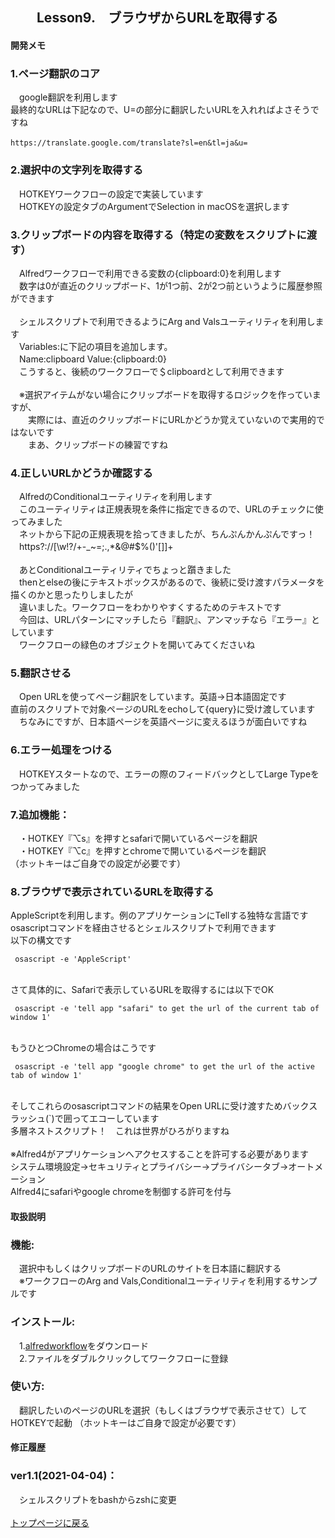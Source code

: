 ## 　　Lesson9.　ブラウザからURLを取得する 
#### 開発メモ
### 1.ページ翻訳のコア
　google翻訳を利用します
<br>  最終的なURLは下記なので、U=の部分に翻訳したいURLを入れればよさそうですね
```
https://translate.google.com/translate?sl=en&tl=ja&u=　
```
### 2.選択中の文字列を取得する
　HOTKEYワークフローの設定で実装しています
<br>　HOTKEYの設定タブのArgumentでSelection in macOSを選択します
### 3.クリップボードの内容を取得する（特定の変数をスクリプトに渡す）
　Alfredワークフローで利用できる変数の{clipboard:0}を利用します
<br>　数字は0が直近のクリップボード、1が1つ前、2が2つ前というように履歴参照ができます
<br>
<br>　シェルスクリプトで利用できるようにArg and Valsユーティリティを利用します
<br>　Variables:に下記の項目を追加します。
<br>　Name:clipboard Value:{clipboard:0}　
<br>　こうすると、後続のワークフローで＄clipboardとして利用できます
<br>
<br>　※選択アイテムがない場合にクリップボードを取得するロジックを作っていますが、
<br>　　実際には、直近のクリップボードにURLかどうか覚えていないので実用的ではないです
<br>　　まあ、クリップボードの練習ですね
### 4.正しいURLかどうか確認する
　AlfredのConditionalユーティリティを利用します
<br>　このユーティリティは正規表現を条件に指定できるので、URLのチェックに使ってみました
<br>　ネットから下記の正規表現を拾ってきましたが、ちんぷんかんぷんですっ！
<br>　https?://[\w!\?/\+\-_~=;\.,\*&@#\$%\(\)'\[\]]+ 
<br>
<br>　あとConditionalユーティリティでちょっと躓きました
<br>　thenとelseの後にテキストボックスがあるので、後続に受け渡すパラメータを描くのかと思ったりしましたが
<br>　違いました。ワークフローをわかりやすくするためのテキストです
<br>　今回は、URLパターンにマッチしたら『翻訳』、アンマッチなら『エラー』としています
<br>　ワークフローの緑色のオブジェクトを開いてみてくださいね
### 5.翻訳させる
　Open URLを使ってページ翻訳をしています。英語→日本語固定です
<br>  直前のスクリプトで対象ページのURLをechoして{query}に受け渡しています
<br>　ちなみにですが、日本語ページを英語ページに変えるほうが面白いですね
### 6.エラー処理をつける　
　HOTKEYスタートなので、エラーの際のフィードバックとしてLarge Typeをつかってみました
### 7.追加機能：
　・HOTKEY『⌥s』を押すとsafariで開いているページを翻訳
<br>　・HOTKEY『⌥c』を押すとchromeで開いているページを翻訳
<br>（ホットキーはご自身での設定が必要です）
### 8.ブラウザで表示されているURLを取得する
 AppleScriptを利用します。例のアプリケーションにTellする独特な言語です
<br> osascriptコマンドを経由させるとシェルスクリプトで利用できます
<br> 以下の構文です
```
 osascript -e 'AppleScript'
```
<br> さて具体的に、Safariで表示しているURLを取得するには以下でOK
``` 
 osascript -e 'tell app "safari" to get the url of the current tab of window 1'
```
<br> もうひとつChromeの場合はこうです
```
 osascript -e 'tell app "google chrome" to get the url of the active tab of window 1'
```
<br> そしてこれらのosascriptコマンドの結果をOpen URLに受け渡すためバックスラッシュ(`)で囲ってエコーしています
<br> 多層ネストスクリプト！　これは世界がひろがりますね　　
<br>
<br> ※Alfred4がアプリケーションへアクセスすることを許可する必要があります
<br>  システム環境設定→セキュリティとプライバシー→プライバシータブ→オートメーション
<br>  Alfred4にsafariやgoogle chromeを制御する許可を付与
#### 取扱説明
### 機能:
　選択中もしくはクリップボードのURLのサイトを日本語に翻訳する
<br>　※ワークフローのArg and Vals,Conditionalユーティリティを利用するサンプルです
### インストール:
　1.[alfredworkflow](https://github.com/KitanoTamotsu/translate/releases/download/1.1/Translate.Webpage.by.google.alfredworkflow.zip)をダウンロード 
<br>　2.ファイルをダブルクリックしてワークフローに登録
### 使い方:
　翻訳したいのページのURLを選択（もしくはブラウザで表示させて）してHOTKEYで起動
（ホットキーはご自身で設定が必要です）
#### 修正履歴
### ver1.1(2021-04-04)：
　シェルスクリプトをbashからzshに変更
<br>
<br>
[トップページに戻る](https://kitanotamotsu.github.io/)

